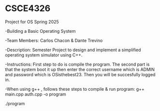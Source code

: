 # CSCE4326
Project for OS Spring 2025

-Building a Basic Operating System

-Team Members: Carlos Chacon & Dante Trevino

-Description: Semester Project to design and implement a simplified operating system simulator using C++.

-Instructions: First step to do is compile the program. 
The second part is that the system boot it up then enter the correct username which is ADMIN and password which is OSisthebest23. 
Then you will be succesfully logged in.

-When using g++ , follows these steps to compile & run program:
g++ main.cpp auth.cpp -o program

./program

